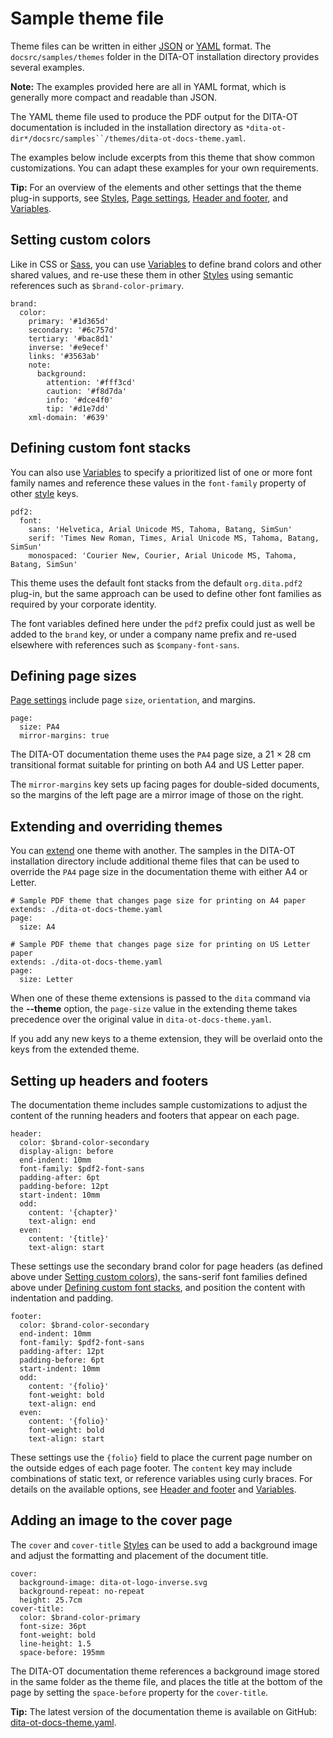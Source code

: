 # Sample theme file

Theme files can be written in either [JSON](https://json.org) or [YAML](https://yaml.org) format. The `docsrc/samples/themes` folder in the DITA-OT installation directory provides several examples.

**Note:** The examples provided here are all in YAML format, which is generally more compact and readable than JSON.

The YAML theme file used to produce the PDF output for the DITA-OT documentation is included in the installation directory as `*dita-ot-dir*/docsrc/samples``/themes/dita-ot-docs-theme.yaml`.

The examples below include excerpts from this theme that show common customizations. You can adapt these examples for your own requirements.

**Tip:** For an overview of the elements and other settings that the theme plug-in supports, see [Styles](../resources/theme/Styles.md), [Page settings](../resources/theme/Page-settings.md), [Header and footer](../resources/theme/Header-and-footer.md), and [Variables](../resources/theme/Variables.md).

## Setting custom colors

Like in CSS or [Sass](http://sass-lang.com), you can use [Variables](../resources/theme/Variables.md) to define brand colors and other shared values, and re-use these them in other [Styles](../resources/theme/Styles.md) using semantic references such as `$brand-color-primary`.

```
brand:
  color:
    primary: '#1d365d'
    secondary: '#6c757d'
    tertiary: '#bac8d1'
    inverse: '#e9ecef'
    links: '#3563ab'
    note:
      background:
        attention: '#fff3cd'
        caution: '#f8d7da'
        info: '#dce4f0'
        tip: '#d1e7dd'
    xml-domain: '#639'
```

## Defining custom font stacks

You can also use [Variables](../resources/theme/Variables.md) to specify a prioritized list of one or more font family names and reference these values in the `font-family` property of other [style](../resources/theme/Styles.md) keys.

```
pdf2:
  font:
    sans: 'Helvetica, Arial Unicode MS, Tahoma, Batang, SimSun'
    serif: 'Times New Roman, Times, Arial Unicode MS, Tahoma, Batang, SimSun'
    monospaced: 'Courier New, Courier, Arial Unicode MS, Tahoma, Batang, SimSun'
```

This theme uses the default font stacks from the default `org.dita.pdf2` plug-in, but the same approach can be used to define other font families as required by your corporate identity.

The font variables defined here under the `pdf2` prefix could just as well be added to the `brand` key, or under a company name prefix and re-used elsewhere with references such as `$company-font-sans`.

## Defining page sizes

[Page settings](../resources/theme/Page-settings.md) include page `size`, `orientation`, and margins.

```
page:
  size: PA4
  mirror-margins: true
```

The DITA-OT documentation theme uses the `PA4` page size, a 21 × 28 cm transitional format suitable for printing on both A4 and US Letter paper.

The `mirror-margins` key sets up facing pages for double-sided documents, so the margins of the left page are a mirror image of those on the right.

## Extending and overriding themes

You can [extend](../resources/theme/Extending-themes.md) one theme with another. The samples in the DITA-OT installation directory include additional theme files that can be used to override the `PA4` page size in the documentation theme with either A4 or Letter.

```
# Sample PDF theme that changes page size for printing on A4 paper
extends: ./dita-ot-docs-theme.yaml
page:
  size: A4
```

```
# Sample PDF theme that changes page size for printing on US Letter paper
extends: ./dita-ot-docs-theme.yaml
page:
  size: Letter
```

When one of these theme extensions is passed to the `dita` command via the **--theme** option, the `page-size` value in the extending theme takes precedence over the original value in `dita-ot-docs-theme.yaml`.

If you add any new keys to a theme extension, they will be overlaid onto the keys from the extended theme.

## Setting up headers and footers

The documentation theme includes sample customizations to adjust the content of the running headers and footers that appear on each page.

```
header:
  color: $brand-color-secondary
  display-align: before
  end-indent: 10mm
  font-family: $pdf2-font-sans
  padding-after: 6pt
  padding-before: 12pt
  start-indent: 10mm
  odd:
    content: '{chapter}'
    text-align: end
  even:
    content: '{title}'
    text-align: start
```

These settings use the secondary brand color for page headers \(as defined above under [Setting custom colors](sample-pdf-theme.md#colors)\), the sans-serif font families defined above under [Defining custom font stacks](sample-pdf-theme.md#fonts), and position the content with indentation and padding.

```
footer:
  color: $brand-color-secondary
  end-indent: 10mm
  font-family: $pdf2-font-sans
  padding-after: 12pt
  padding-before: 6pt
  start-indent: 10mm
  odd:
    content: '{folio}'
    font-weight: bold
    text-align: end
  even:
    content: '{folio}'
    font-weight: bold
    text-align: start
```

These settings use the `{folio}` field to place the current page number on the outside edges of each page footer. The `content` key may include combinations of static text, or reference variables using curly braces. For details on the available options, see [Header and footer](../resources/theme/Header-and-footer.md) and [Variables](../resources/theme/Variables.md).

## Adding an image to the cover page

The `cover` and `cover-title` [Styles](../resources/theme/Styles.md) can be used to add a background image and adjust the formatting and placement of the document title.

```
cover:
  background-image: dita-ot-logo-inverse.svg
  background-repeat: no-repeat
  height: 25.7cm
cover-title:
  color: $brand-color-primary
  font-size: 36pt
  font-weight: bold
  line-height: 1.5
  space-before: 195mm
```

The DITA-OT documentation theme references a background image stored in the same folder as the theme file, and places the title at the bottom of the page by setting the `space-before` property for the `cover-title`.

**Tip:** The latest version of the documentation theme is available on GitHub: [dita-ot-docs-theme.yaml](https://github.com/dita-ot/docs/blob/develop/samples/themes/dita-ot-docs-theme.yaml).

